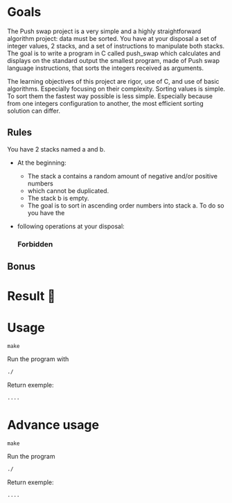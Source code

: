 # Goals
The Push swap project is a very simple and a highly straightforward algorithm project: data must be sorted. You have at your disposal a set of integer values, 2 stacks, and a set of instructions to manipulate both stacks.
The goal is to write a program in C called push_swap which calculates and displays on the standard output the smallest program, made of Push swap language instructions, that sorts the integers received as arguments.

The learning objectives of this project are rigor, use of C, and use of basic algorithms. Especially focusing on their complexity. Sorting values is simple. To sort them the fastest way possible is less simple. Especially because from one integers configuration to another, the most efficient sorting solution can differ.

## Rules
You have 2 stacks named a and b.
- At the beginning:
	- The stack a contains a random amount of negative and/or positive numbers
	- which cannot be duplicated.
	- The stack b is empty.
	- The goal is to sort in ascending order numbers into stack a. To do so you have the
- following operations at your disposal:

  ### Forbidden


## Bonus


# Result :slot_machine:


# Usage

``make``

Run the program with
```bash
./
```

Return exemple:

```text
....
```

# Advance usage

``make``

Run the program

```bash
./
```

Return exemple:

```text
....
```
